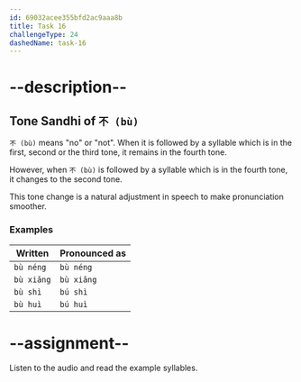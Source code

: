 ```yaml
---
id: 69032acee355bfd2ac9aaa8b
title: Task 16
challengeType: 24
dashedName: task-16
---
```


# --description--

## Tone Sandhi of `不 (bù)`

`不 (bù)` means "no" or "not". When it is followed by a syllable which is in the first, second or the third tone, it remains in the fourth tone.

However, when `不 (bù)` is followed by a syllable which is in the fourth tone, it changes to the second tone.

This tone change is a natural adjustment in speech to make pronunciation smoother.

### Examples

| Written    | Pronounced as |
|------------|----------------|
| `bù néng`   | `bù néng`      |
| `bù xiǎng`   | `bù xiǎng`      |
| `bù shì`    | `bú shì`       |
| `bù huì`  | `bú huì`   |

# --assignment--

Listen to the audio and read the example syllables.

